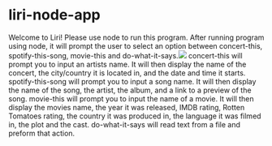 # liri-node-app
Welcome to Liri!  Please use node to run this program.  After running program using node, it will prompt the user to select an option between concert-this, spotify-this-song, movie-this and do-what-it-says.![](https://photos.google.com/photo/AF1QipNAUNgcIvXhN75Uyrr8JW6clw9-sR1f88LQFEWG)  concert-this will prompt you to input an artists name.  It will then display the name of the concert, the city/country it is located in, and the date and time it starts.  spotify-this-song will prompt you to input a song name.  It will then display the name of the song, the artist, the album, and a link to a preview of the song.  movie-this will prompt you to input the name of a movie.  It will then display the movies name, the year it was released, IMDB rating, Rotten Tomatoes rating, the country it was produced in, the language it was filmed in, the plot and the cast.  do-what-it-says will read text from a file and preform that action.